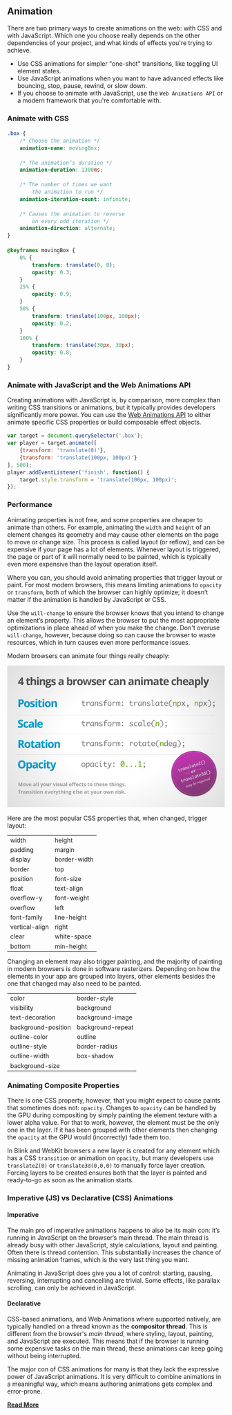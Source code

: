 ## Animation
There are two primary ways to create animations on the web: with CSS and with JavaScript. Which one you choose really depends on the other dependencies of your project, and what kinds of effects you're trying to achieve.
* Use CSS animations for simpler "one-shot" transitions, like toggling UI element states.
* Use JavaScript animations when you want to have advanced effects like bouncing, stop, pause, rewind, or slow down.
* If you choose to animate with JavaScript, use the `Web Animations API` or a modern framework that you're comfortable with.

### Animate with CSS
```css
.box {
    /* Choose the animation */
    animation-name: movingBox;

    /* The animation’s duration */
    animation-duration: 1300ms;

    /* The number of times we want
        the animation to run */
    animation-iteration-count: infinite;

    /* Causes the animation to reverse
        on every odd iteration */
    animation-direction: alternate;
}

@keyframes movingBox {
    0% {
        transform: translate(0, 0);
        opacity: 0.3;
    }
    25% {
        opacity: 0.9;
    }
    50% {
        transform: translate(100px, 100px);
        opacity: 0.2;
    }
    100% {
        transform: translate(30px, 30px);
        opacity: 0.8;
    }
}
```

### Animate with JavaScript and the Web Animations API
Creating animations with JavaScript is, by comparison, more complex than writing CSS transitions or animations, but it typically provides developers significantly more power. You can use the [Web Animations API](https://w3c.github.io/web-animations/) to either animate specific CSS properties or build composable effect objects.
```javascript
var target = document.querySelector('.box');
var player = target.animate([
    {transform: 'translate(0)'},
    {transform: 'translate(100px, 100px)'}
], 500);
player.addEventListener('finish', function() {
    target.style.transform = 'translate(100px, 100px)';
});
```

### Performance
Animating properties is not free, and some properties are cheaper to animate than others. For example, animating the `width` and `height` of an element changes its geometry and may cause other elements on the page to move or change size. This process is called layout (or reflow), and can be expensive if your page has a lot of elements. Whenever layout is triggered, the page or part of it will normally need to be painted, which is typically even more expensive than the layout operation itself.

Where you can, you should avoid animating properties that trigger layout or paint. For most modern browsers, this means limiting animations to `opacity` or `transform`, both of which the browser can highly optimize; it doesn’t matter if the animation is handled by JavaScript or CSS.

Use the `will-change` to ensure the browser knows that you intend to change an element’s property. This allows the browser to put the most appropriate optimizations in place ahead of when you make the change. Don't overuse `will-change`, however, because doing so can cause the browser to waste resources, which in turn causes even more performance issues.

Modern browsers can animate four things really cheaply:

![cheap-operations](../images/cheap-operations.jpg)

Here are the most popular CSS properties that, when changed, trigger layout:

| | |
| --- | --- |
| width | height |
| padding | margin |
| display | border-width |
| border | top |
| position | font-size |
| float | text-align |
| overflow-y | font-weight |
| overflow | left |
| font-family | line-height |
| vertical-align | right |
| clear | white-space |
| bottom | min-height |

Changing an element may also trigger painting, and the majority of painting in modern browsers is done in software rasterizers. Depending on how the elements in your app are grouped into layers, other elements besides the one that changed may also need to be painted.

| | |
| --- | --- |
| color | border-style |
| visibility | background |
| text-decoration | background-image |
| background-position | background-repeat |
| outline-color | outline |
| outline-style | border-radius |
| outline-width | box-shadow |
| background-size | |

### Animating Composite Properties
There is one CSS property, however, that you might expect to cause paints that sometimes does not: `opacity`. Changes to `opacity` can be handled by the GPU during compositing by simply painting the element texture with a lower alpha value. For that to work, however, the element must be the only one in the layer. If it has been grouped with other elements then changing the `opacity` at the GPU would (incorrectly) fade them too.

In Blink and WebKit browsers a new layer is created for any element which has a CSS `transition` or animation on `opacity`, but many developers use `translateZ(0)` or `translate3d(0,0,0)` to manually force layer creation. Forcing layers to be created ensures both that the layer is painted and ready-to-go as soon as the animation starts.

### Imperative (JS) vs Declarative (CSS) Animations
#### Imperative
The main pro of imperative animations happens to also be its main con: it’s running in JavaScript on the browser’s main thread. The main thread is already busy with other JavaScript, style calculations, layout and painting. Often there is thread contention. This substantially increases the chance of missing animation frames, which is the very last thing you want.

Animating in JavaScript does give you a lot of control: starting, pausing, reversing, interrupting and cancelling are trivial. Some effects, like parallax scrolling, can only be achieved in JavaScript.

#### Declarative
CSS-based animations, and Web Animations where supported natively, are typically handled on a thread known as the __compositor thread__. This is different from the browser's _main thread_, where styling, layout, painting, and JavaScript are executed. This means that if the browser is running some expensive tasks on the main thread, these animations can keep going without being interrupted.

The major con of CSS animations for many is that they lack the expressive power of JavaScript animations. It is very difficult to combine animations in a meaningful way, which means authoring animations gets complex and error-prone.

__[Read More](https://developers.google.com/web/fundamentals/design-and-ux/animations/)__
